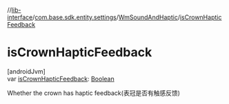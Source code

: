 //[lib-interface](../../../index.md)/[com.base.sdk.entity.settings](../index.md)/[WmSoundAndHaptic](index.md)/[isCrownHapticFeedback](is-crown-haptic-feedback.md)

# isCrownHapticFeedback

[androidJvm]\
var [isCrownHapticFeedback](is-crown-haptic-feedback.md): [Boolean](https://kotlinlang.org/api/latest/jvm/stdlib/kotlin/-boolean/index.html)

Whether the crown has haptic feedback(表冠是否有触感反馈)
